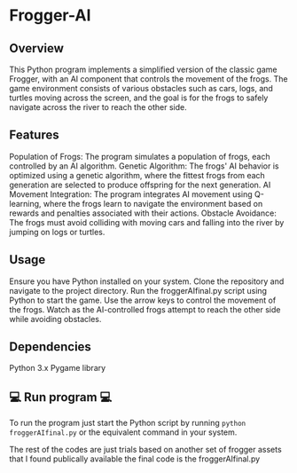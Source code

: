 # Frogger-AI

## Overview

This Python program implements a simplified version of the classic game Frogger, with an AI component that controls the movement of the frogs. The game environment consists of various obstacles such as cars, logs, and turtles moving across the screen, and the goal is for the frogs to safely navigate across the river to reach the other side.

## Features 

Population of Frogs: The program simulates a population of frogs, each controlled by an AI algorithm.
Genetic Algorithm: The frogs' AI behavior is optimized using a genetic algorithm, where the fittest frogs from each generation are selected to produce offspring for the next generation.
AI Movement Integration: The program integrates AI movement using Q-learning, where the frogs learn to navigate the environment based on rewards and penalties associated with their actions.
Obstacle Avoidance: The frogs must avoid colliding with moving cars and falling into the river by jumping on logs or turtles.

## Usage

Ensure you have Python installed on your system.
Clone the repository and navigate to the project directory.
Run the froggerAIfinal.py script using Python to start the game.
Use the arrow keys to control the movement of the frogs.
Watch as the AI-controlled frogs attempt to reach the other side while avoiding obstacles.

## Dependencies

Python 3.x
Pygame library

## :computer: Run program :computer:

To run the program just start the Python script by running `python froggerAIfinal.py` or the equivalent command in your system.

The rest of the codes are just trials based on another set of frogger assets that I found publically available the final code is the froggerAIfinal.py
